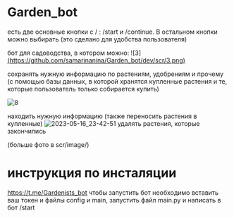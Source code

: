 # Garden_bot



есть две основные кнопки с / : /start и /continue. В остальном кнопки можно выбирать (это сделано для удобства пользователя)

бот для садоводства, в котором можно: 
![3][(https://github.com/samarinanina/Garden_bot/dev/scr/3.png)](https://github.com/samarinanina/Garden_bot/blob/dev/scr/image/3.png)

сохранять нужную информацию по растениям, удобрениям и прочему 
(с помощью базы данных, в которой хранятся купленные растения и те, которые пользователь только собирается купить)

![8](https://github.com/samarinanina/Garden_bot/assets/99652641/bb2759ca-a933-4501-8ad2-60fe24450d81)

находить нужную информацию
(также переносить растения в купленные)
![2023-05-16_23-42-51](https://github.com/samarinanina/Garden_bot/assets/99652641/2631add2-4b8d-4368-ac9f-a0fca4a39c23)
удалять растения, которые закончились

(больше фото в scr/image/)

# инструкция по инсталяции
https://t.me/Gardenists_bot
чтобы запустить бот необходимо вставить ваш токен и файлы config и main, запустить файл main.py  и написать в бот /start

